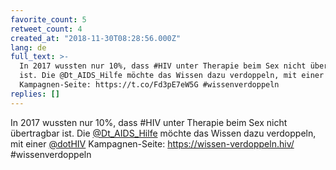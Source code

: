 ```yaml
---
favorite_count: 5
retweet_count: 4
created_at: "2018-11-30T08:28:56.000Z"
lang: de
full_text: >-
  In 2017 wussten nur 10%, dass #HIV unter Therapie beim Sex nicht übertragbar
  ist. Die @Dt_AIDS_Hilfe möchte das Wissen dazu verdoppeln, mit einer @dotHIV
  Kampagnen-Seite: https://t.co/Fd3pE7eW5G #wissenverdoppeln
replies: []
---
```


In 2017 wussten nur 10%, dass #HIV unter Therapie beim Sex nicht übertragbar
ist. Die [@Dt_AIDS_Hilfe](https://twitter.com/Dt_AIDS_Hilfe) möchte das Wissen
dazu verdoppeln, mit einer [@dotHIV](https://twitter.com/dotHIV)
Kampagnen-Seite: <https://wissen-verdoppeln.hiv/> #wissenverdoppeln
